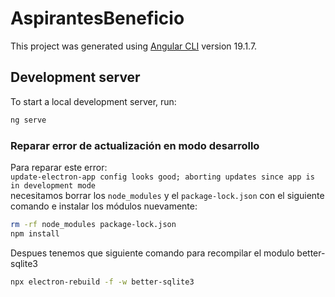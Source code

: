 # AspirantesBeneficio

This project was generated using [Angular CLI](https://github.com/angular/angular-cli) version 19.1.7.

## Development server

To start a local development server, run:

```bash
ng serve
```

### Reparar error de actualización en modo desarrollo

Para reparar este error:  
`update-electron-app config looks good; aborting updates since app is in development mode`  
necesitamos borrar los `node_modules` y el `package-lock.json` con el siguiente comando e instalar los módulos nuevamente:

```bash
rm -rf node_modules package-lock.json
npm install
```

Despues tenemos que siguiente comando para recompilar el modulo better-sqlite3
```bash
npx electron-rebuild -f -w better-sqlite3
```
